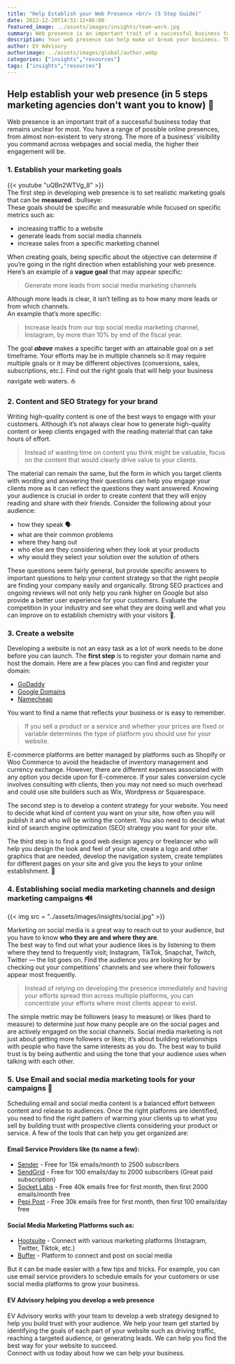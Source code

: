 ```yaml
---
title: "Help Establish your Web Presence <br/> (5 Step Guide)"
date: 2022-12-20T14:51:12+06:00
featured_image: ../assets/images/insights/team-work.jpg
summary: Web presence is an important trait of a successful business today that remains unclear for most. 
description: Your web presence can help make or break your business. These steps can help organize your web efforts
author: EV Advisory
authorimage: ../assets/images/global/author.webp
categories: ["insights","resources"]
tags: ["insights","resources"]
---
```


## Help establish your web presence (in 5 steps marketing agencies don't want you to know) :shushing_face:   


Web presence is an important trait of a successful business today that remains unclear for most. 
You have a range of possible online presences, from almost non-existent to very strong. 
The more of a business' visibility you command across webpages and social media, the higher their engagement will be.

### 1. Establish your marketing goals  

{{< youtube "uQBn2WTVg_8" >}}  
The first step in developing web presence is to set realistic marketing goals that can be **measured**. :bullseye:  
These goals should be specific and measurable while focused on specific metrics such as:  
- increasing traffic to a website  
- generate leads from social media channels  
- increase sales from a specific marketing channel  
  
When creating goals, being specific about the objective can determine if you’re going in the right direction when establishing your web presence. 
Here’s an example of a **vague goal** that may appear specific:  

> Generate more leads from social media marketing channels  

Although more leads is clear, it isn’t telling as to how many more leads or from which channels.  
An example that’s more specific:  
> Increase leads from our top social media marketing channel, Instagram, by more than 10% by end of the fiscal year.  

The goal **_above_** makes a specific target with an attainable goal on a set timeframe. Your efforts may be in multiple channels 
so it may require multiple goals or it may be different objectives (conversions, sales, subscriptions, etc.). 
Find out the right goals that will help your business navigate web waters. :boat:  

### 2. Content and SEO Strategy for your brand  

Writing high-quality content is one of the best ways to engage with your customers. 
Although it’s not always clear how to generate high-quality content or keep clients engaged with the reading material that can take hours of effort.   
> Instead of wasting time on content you think might be valuable, focus on the content that would clearly drive value to your clients.   
  
The material can remain the same, but the form in which you target clients with wording and answering their questions can help you 
engage your clients more as it can reflect the questions they want answered. Knowing your audience is crucial in order to create 
content that they will enjoy reading and share with their friends. Consider the following about your audience:  
- how they speak :speaking_head:    
- what are their common problems  
- where they hang out  
- who else are they considering when they look at your products  
- why would they select your solution over the solution of others  

These questions seem fairly general, but provide specific answers to important questions to help your content strategy so that the right 
people are finding your company easily and organically. Strong SEO practices and ongoing reviews will not only help you rank higher on Google but also provide 
a better user experience for your customers. Evaluate the competition in your industry and see what they are doing well and what you can improve on to establish chemistry with your visitors :test_tube:.

### 3. Create a website  

Developing a website is not an easy task as a lot of work needs to be done before you can launch. The **first step** is to register your domain 
name and host the domain. Here are a few places you can find and register your domain:  
- [GoDaddy](https://www.godaddy.com/)  
- [Google Domains](https://domains.google/)  
- [Namecheap](https://www.namecheap.com/)    

You want to find a name that reflects your business or is easy to remember.  
> If you sell a product or a service and whether your prices are fixed or variable determines the type of platform you should use for your website.   

E-commerce platforms are better managed by platforms such as Shopify or Woo Commerce to avoid the headache of inventory management and currency exchange. 
However, there are different expenses associated with any option you decide upon for E-commerce. If your sales conversion cycle involves consulting with 
clients, then you may not need so much overhead and could use site builders such as Wix, Wordpress or Squarespace.  

The second step is to develop a content strategy for your website. You need to decide what kind of content you want on your site, 
how often you will publish it and who will be writing the content. You also need to decide what kind of search engine optimization (SEO) 
strategy you want for your site.  

The third step is to find a good web design agency or freelancer who will help you design the look and feel of your site, create a logo and other 
graphics that are needed, develop the navigation system, create templates for different pages on your site and give you the keys to your online establishment. :key:    

### 4. Establishing social media marketing channels and design marketing campaigns :loud_sound:  

{{< img src = "../assets/images/insights/social.jpg" >}}

Marketing on social media is a great way to reach out to your audience, but you have to know **who they are and where they are**.  
The best way to find out what your audience likes is by listening to them where they tend to frequently visit; Instagram, TikTok, Snapchat, Twitch, 
Twitter — the list goes on. Find the audience you are looking for by checking out your competitions’ 
channels and see where their followers appear most frequently.  
> Instead of relying on developing the presence immediately and having your efforts spread thin across multiple platforms, you can concentrate your efforts where most clients appear to exist.   

The simple metric may be followers (easy to measure) or likes (hard to measure) to determine just how many people are on the social pages 
and are actively engaged on the social channels. Social media marketing is not just about getting more followers or likes; it’s about building 
relationships with people who have the same interests as you do. The best way to build trust is by being authentic and using the tone that your 
audience uses when talking with each other.

### 5. Use Email and social media marketing tools for your campaigns :email:   

Scheduling email and social media content is a balanced effort between content and release to audiences. 
Once the right platforms are identified, you need to find the right pattern of warming your clients up to 
what you sell by building trust with prospective clients considering your product or service. 
A few of the tools that can help you get organized are:  

#### Email Service Providers like (to name a few):  

- [Sender](https://www.sender.net/) - Free for 15k emails/month to 2500 subscribers  
- [SendGrid](https://sendgrid.com/) - Free for 100 emails/day to 2000 subscribers (Great paid subscription)    
- [Socket Labs](https://www.socketlabs.com/) - Free 40k emails free for first month, then first 2000 emails/month free  
- [Pepi Post](https://pepipost.com/) - Free 30k emails free for first month, then first 100 emails/day free    

#### Social Media Marketing Platforms such as:   
- [Hootsuite](https://www.hootsuite.com/) - Connect with various marketing platforms (Instagram, Twitter, Tiktok, etc.)  
- [Buffer](https://www.buffer.com) - Platform to connect and post on social media    

But it can be made easier with a few tips and tricks. For example, you can use email service providers to schedule emails 
for your customers or use social media platforms to grow your business.  

#### EV Advisory helping you develop a web presence  

EV Advisory works with your team to develop a web strategy designed to help you build trust with your audience. 
We help your team get started by identifying the goals of each part of your website such as driving traffic, 
reaching a targeted audience, or generating leads. We can help you find the best way for your website to succeed.  
Connect with us today about how we can help your business.  





